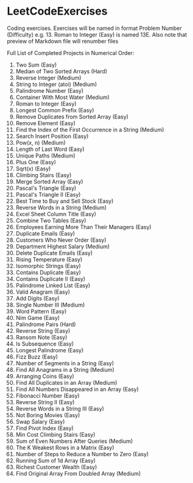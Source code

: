 # LeetCodeExercises

Coding exercises. Exercises will be named in format Problem Number (Difficulty) e.g. 13. Roman to Integer (Easy) is named 13E. Also note that preview of Markdown file will renumber files

Full List of Completed Projects in Numerical Order:
1. Two Sum (Easy)
4. Median of Two Sorted Arrays (Hard)
7. Reverse Integer (Medium)
8. String to Integer (atoi) (Medium)
9. Palindrome Number (Easy)
11. Container With Most Water (Medium)
13. Roman to Integer (Easy)
14. Longest Common Prefix (Easy)
26. Remove Duplicates from Sorted Array (Easy)
27. Remove Element (Easy)
28. Find the Index of the First Occurrence in a String (Medium)
35. Search Insert Position (Easy)
50. Pow(x, n) (Medium)
58. Length of Last Word (Easy)
62. Unique Paths (Medium)
66. Plus One (Easy)
69. Sqrt(x) (Easy)
70. Climbing Stairs (Easy)
88. Merge Sorted Array (Easy)
118. Pascal's Triangle (Easy)
119. Pascal's Triangle II (Easy)
121. Best Time to Buy and Sell Stock (Easy)
151. Reverse Words in a String (Medium)
168. Excel Sheet Column Title (Easy)
175. Combine Two Tables (Easy)
181. Employees Earning More Than Their Managers (Easy)
182. Duplicate Emails (Easy)
183. Customers Who Never Order (Easy)
184. Department Highest Salary (Medium)
196. Delete Duplicate Emails (Easy)
197. Rising Temperature (Easy)
205. Isomorphic Strings (Easy)
217. Contains Duplicate (Easy)
219. Contains Duplicate II (Easy)
234. Palindrome Linked List (Easy)
242. Valid Anagram (Easy)
258. Add Digits (Easy)
260. Single Number III (Medium)
290. Word Pattern (Easy)
292. Nim Game (Easy)
336. Palindrome Pairs (Hard)
344. Reverse String (Easy)
383. Ransom Note (Easy)
392. Is Subsequence (Easy)
409. Longest Palindrome (Easy)
412. Fizz Buzz (Easy)
434. Number of Segments in a String (Easy)
438. Find All Anagrams in a String (Medium)
441. Arranging Coins (Easy)
442. Find All Duplicates in an Array (Medium)
448. Find All Numbers Disappeared in an Array (Easy)
509. Fibonacci Number (Easy)
541. Reverse String II (Easy)
557. Reverse Words in a String III (Easy)
620. Not Boring Movies (Easy)
627. Swap Salary (Easy)
724. Find Pivot Index (Easy)
746. Min Cost Climbing Stairs (Easy)
985. Sum of Even Numbers After Queries (Medium)
1337. The K Weakest Rows in a Matrix (Easy)
1342. Number of Steps to Reduce a Number to Zero (Easy)
1480. Running Sum of 1d Array (Easy)
1672. Richest Customer Wealth (Easy)
2007. Find Original Array From Doubled Array (Medium)